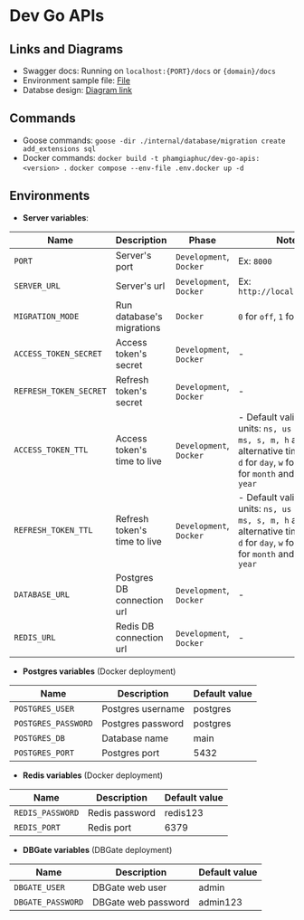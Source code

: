 # Dev Go APIs

## Links and Diagrams

- Swagger docs: Running on `localhost:{PORT}/docs` or `{domain}/docs`
- Environment sample file: [File](./.env.example)
- Databse design: [Diagram link](https://dbdiagram.io/d/Dev-Go-APIs-68d77773d2b621e42226cab2)

## Commands

- Goose commands:
  `goose -dir ./internal/database/migration create add_extensions sql`
- Docker commands:
  `docker build -t phamgiaphuc/dev-go-apis:<version> .`
  `docker compose --env-file .env.docker up -d`

## Environments

- **Server variables**:

| Name                   | Description                  | Phase                   | Note                                                                                                                                                     | Default value                                                                        |
| ---------------------- | ---------------------------- | ----------------------- | -------------------------------------------------------------------------------------------------------------------------------------------------------- | ------------------------------------------------------------------------------------ |
| `PORT`                 | Server's port                | `Development`, `Docker` | Ex: `8000`                                                                                                                                               | 8000                                                                                 |
| `SERVER_URL`           | Server's url                 | `Development`, `Docker` | Ex: `http://localhost:8000`                                                                                                                              | http://localhost:8000                                                                |
| `MIGRATION_MODE`       | Run database's migrations    | `Docker`                | `0` for `off`, `1` for `on`                                                                                                                              | 0                                                                                    |
| `ACCESS_TOKEN_SECRET`  | Access token's secret        | `Development`, `Docker` | -                                                                                                                                                        | @scecret123                                                                          |
| `REFRESH_TOKEN_SECRET` | Refresh token's secret       | `Development`, `Docker` | -                                                                                                                                                        | @scecret123                                                                          |
| `ACCESS_TOKEN_TTL`     | Access token's time to live  | `Development`, `Docker` | - Default valid time units: `ns, us (or µs), ms, s, m, h` and alternative time units: `d` for `day`, `w` for `week` `mth` for `month` and `y` for `year` | 15m (15 minutes)                                                                     |
| `REFRESH_TOKEN_TTL`    | Refresh token's time to live | `Development`, `Docker` | - Default valid time units: `ns, us (or µs), ms, s, m, h` and alternative time units: `d` for `day`, `w` for `week` `mth` for `month` and `y` for `year` | 7d (7 days)                                                                          |
| `DATABASE_URL`         | Postgres DB connection url   | `Development`, `Docker` | -                                                                                                                                                        | postgres://{user}:{pass}@localhost:5432/{db_name}?sslmode=disable&search_path=public |
| `REDIS_URL`            | Redis DB connection url      | `Development`, `Docker` | -                                                                                                                                                        | redis://{user}:{pass}@localhost:6379/0                                               |

- **Postgres variables** (Docker deployment)

| Name                | Description       | Default value |
| ------------------- | ----------------- | ------------- |
| `POSTGRES_USER`     | Postgres username | postgres      |
| `POSTGRES_PASSWORD` | Postgres password | postgres      |
| `POSTGRES_DB`       | Database name     | main          |
| `POSTGRES_PORT`     | Postgres port     | 5432          |

- **Redis variables** (Docker deployment)

| Name             | Description    | Default value |
| ---------------- | -------------- | ------------- |
| `REDIS_PASSWORD` | Redis password | redis123      |
| `REDIS_PORT`     | Redis port     | 6379          |

- **DBGate variables** (DBGate deployment)

| Name              | Description         | Default value |
| ----------------- | ------------------- | ------------- |
| `DBGATE_USER`     | DBGate web user     | admin         |
| `DBGATE_PASSWORD` | DBGate web password | admin123      |

